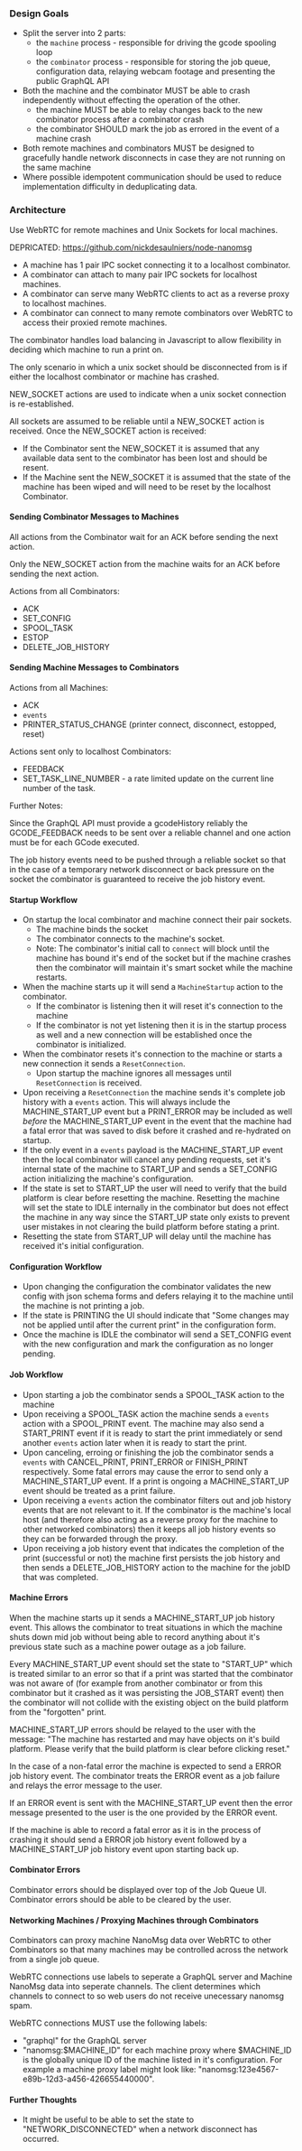 ### Design Goals

* Split the server into 2 parts:
  * the `machine` process - responsible for driving the gcode spooling loop
  * the `combinator` process - responsible for storing the job queue, configuration data, relaying webcam footage and presenting the public GraphQL API
* Both the machine and the combinator MUST be able to crash independently without effecting the operation of the other.
  * the machine MUST be able to relay changes back to the new combinator process after a combinator crash
  * the combinator SHOULD mark the job as errored in the event of a machine crash
* Both remote machines and combinators MUST be designed to gracefully handle network disconnects in case they are not running on the same machine
* Where possible idempotent communication should be used to reduce implementation difficulty in deduplicating data.

### Architecture
Use WebRTC for remote machines and Unix Sockets for local machines.

DEPRICATED: https://github.com/nickdesaulniers/node-nanomsg

* A machine has 1 pair IPC socket connecting it to a localhost combinator.
* A combinator can attach to many pair IPC sockets for localhost machines.
* A combinator can serve many WebRTC clients to act as a reverse proxy to localhost machines.
* A combinator can connect to many remote combinators over WebRTC to access their proxied remote machines.

The combinator handles load balancing in Javascript to allow flexibility in deciding which
machine to run a print on.

The only scenario in which a unix socket should be disconnected from is if either the localhost combinator or machine has crashed.

NEW_SOCKET actions are used to indicate when a unix socket connection is re-established.

All sockets are assumed to be reliable until a NEW_SOCKET action is received. Once the NEW_SOCKET action is received:
- If the Combinator sent the NEW_SOCKET it is assumed that any available data sent to the combinator has been lost and should be resent.
- If the Machine sent the NEW_SOCKET it is assumed that the state of the machine has been wiped and will need to be reset by the localhost Combinator.

#### Sending Combinator Messages to Machines

All actions from the Combinator wait for an ACK before sending the next action.

Only the NEW_SOCKET action from the machine waits for an ACK before sending the next action.

Actions from all Combinators:
* ACK
* SET_CONFIG
* SPOOL_TASK
* ESTOP
* DELETE_JOB_HISTORY

#### Sending Machine Messages to Combinators

Actions from all Machines:
* ACK
* `events`
* PRINTER_STATUS_CHANGE (printer connect, disconnect, estopped, reset)

Actions sent only to localhost Combinators:
* FEEDBACK
* SET_TASK_LINE_NUMBER - a rate limited update on the current line number of the task.

Further Notes:

Since the GraphQL API must provide a gcodeHistory reliably the GCODE_FEEDBACK needs to be sent over a reliable channel and one action must be for each GCode executed.

The job history events need to be pushed through a reliable socket so that in the case of a temporary network disconnect or back pressure on the socket the combinator is guaranteed to receive the job history event.

#### Startup Workflow
* On startup the local combinator and machine connect their pair sockets.
  * The machine binds the socket
  * The combinator connects to the machine's socket.
  * Note: The combinator's initial call to `connect` will block until the machine has bound it's end of the socket but if the machine crashes then the combinator will maintain it's smart socket while the machine restarts.
* When the machine starts up it will send a `MachineStartup` action to the combinator.
  * If the combinator is listening then it will reset it's connection to the machine
  * If the combinator is not yet listening then it is in the startup process as well and a new connection will be established once the combinator is initialized.
* When the combinator resets it's connection to the machine or starts a new connection it sends a `ResetConnection`.
  * Upon startup the machine ignores all messages until `ResetConnection` is received.
* Upon receiving a `ResetConnection` the machine sends it's complete job history with a `events` action. This will always include the MACHINE_START_UP event but a PRINT_ERROR may be included as well *before* the MACHINE_START_UP event in the event that the machine had a fatal error that was saved to disk before it crashed and re-hydrated on startup.
* If the only event in a `events` payload is the MACHINE_START_UP event then the local combinator will cancel any pending requests, set it's internal state of the machine to START_UP and sends a SET_CONFIG action initializing the machine's configuration.
* If the state is set to START_UP the user will need to verify that the build platform is clear before resetting the machine. Resetting the machine will set the state to IDLE internally in the combinator but does not effect the machine in any way since the START_UP state only exists to prevent user mistakes in not clearing the build platform before stating a print.
* Resetting the state from START_UP will delay until the machine has received it's initial configuration.

#### Configuration Workflow
* Upon changing the configuration the combinator validates the new config with json schema forms and defers relaying it to the machine until the machine is not printing a job.
* If the state is PRINTING the UI should indicate that "Some changes may not be applied until after the current print" in the configuration form.
* Once the machine is IDLE the combinator will send a SET_CONFIG event with the new configuration and mark the configuration as no longer pending.

#### Job Workflow
* Upon starting a job the combinator sends a SPOOL_TASK action to the machine
* Upon receiving a SPOOL_TASK action the machine sends a `events` action with a SPOOL_PRINT event. The machine may also send a START_PRINT event if it is ready to start the print immediately or send another `events` action later when it is ready to start the print.
* Upon canceling, erroing or finishing the job the combinator sends a `events` with CANCEL_PRINT, PRINT_ERROR or FINISH_PRINT respectively. Some fatal errors may cause the error to send only a MACHINE_START_UP event. If a print is ongoing a MACHINE_START_UP event should be treated as a print failure.
* Upon receiving a `events` action the combinator filters out and job history events that are not relevant to it. If the combinator is the machine's local host (and therefore also acting as a reverse proxy for the machine to other networked combinators) then it keeps all job history events so they can be forwarded through the proxy.
* Upon receiving a job history event that indicates the completion of the print (successful or not) the machine first persists the job history and then sends a DELETE_JOB_HISTORY action to the machine for the jobID that was completed.

#### Machine Errors
When the machine starts up it sends a MACHINE_START_UP job history event. This allows the combinator to treat situations in which the machine shuts down mid job without being able to record anything about it's previous state such as a machine power outage as a job failure.

Every MACHINE_START_UP event should set the state to "START_UP" which is treated similar to an error so that if a print was started that the combinator was not aware of (for example from another combinator or from this combinator but it crashed as it was persisting the JOB_START event) then the combinator will not collide with the existing object on the build platform from the "forgotten" print.

MACHINE_START_UP errors should be relayed to the user with the message: "The machine has restarted and may have objects on it's build platform. Please verify that the build platform is clear before clicking reset."

In the case of a non-fatal error the machine is expected to send a ERROR job history event. The combinator treats the ERROR event as a job failure and relays the error message to the user.

If an ERROR event is sent with the MACHINE_START_UP event then the error message presented to the user is the one provided by the ERROR event.

If the machine is able to record a fatal error as it is in the process of crashing it should send a ERROR job history event followed by a MACHINE_START_UP job history event upon starting back up.

#### Combinator Errors

Combinator errors should be displayed over top of the Job Queue UI. Combinator errors should be able to be cleared by the user.

#### Networking Machines / Proxying Machines through Combinators

Combinators can proxy machine NanoMsg data over WebRTC to other Combinators so that many machines may be controlled across the network from a single job queue.

WebRTC connections use labels to seperate a GraphQL server and Machine NanoMsg data into seperate channels. The client determines which channels to connect to so web users do not receive unecessary nanomsg spam.

WebRTC connections MUST use the following labels:
* "graphql" for the GraphQL server
* "nanomsg:$MACHINE_ID" for each machine proxy where $MACHINE_ID is the globally unique ID of the machine listed in it's configuration. For example a machine proxy label might look like: "nanomsg:123e4567-e89b-12d3-a456-426655440000".

#### Further Thoughts
* It might be useful to be able to set the state to "NETWORK_DISCONNECTED" when a network disconnect has occurred.
